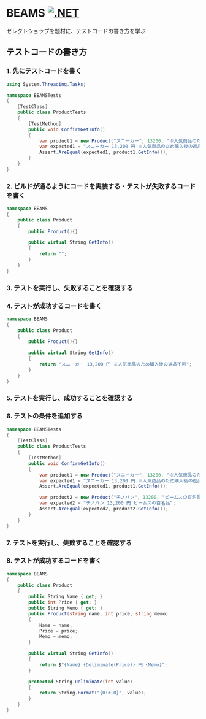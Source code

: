 # BEAMS [![.NET](https://github.com/daichitanaka-proaxia/BEAMS/actions/workflows/dotnet.yml/badge.svg)](https://github.com/daichitanaka-proaxia/BEAMS/actions/workflows/dotnet.yml)

セレクトショップを題材に、テストコードの書き方を学ぶ

## テストコードの書き方
### 1. 先にテストコードを書く

```csharp
using System.Threading.Tasks;

namespace BEAMSTests
{
    [TestClass]
    public class ProductTests
    {
        [TestMethod]
        public void ConfirmGetInfo()
        {
            var product1 = new Product("スニーカー", 13200, "※人気商品のため購入後の返品不可");
            var expected1 = "スニーカー 13,200 円 ※人気商品のため購入後の返品不可";
            Assert.AreEqual(expected1, product1.GetInfo());
        }
    }
}
```

### 2. ビルドが通るようにコードを実装する・テストが失敗するコードを書く
```csharp
namespace BEAMS
{
    public class Product
    {
        public Product(){}

        public virtual String GetInfo()
        {
            return "";
        }
    }
}

```

### 3. テストを実行し、失敗することを確認する


### 4. テストが成功するコードを書く
```csharp
namespace BEAMS
{
    public class Product
    {
        public Product(){}

        public virtual String GetInfo()
        {
            return "スニーカー 13,200 円 ※人気商品のため購入後の返品不可";
        }
    }
}

```


### 5. テストを実行し、成功することを確認する


### 6. テストの条件を追加する
```csharp
namespace BEAMSTests
{
    [TestClass]
    public class ProductTests
    {
        [TestMethod]
        public void ConfirmGetInfo()
        {
            var product1 = new Product("スニーカー", 13200, "※人気商品のため購入後の返品不可");
            var expected1 = "スニーカー 13,200 円 ※人気商品のため購入後の返品不可";
            Assert.AreEqual(expected1, product1.GetInfo());

            var product2 = new Product("チノパン", 13200, "ビームスの百名品");
            var expected2 = "チノパン 13,200 円 ビームスの百名品";
            Assert.AreEqual(expected2, product2.GetInfo());
        }
    }
}
```

### 7. テストを実行し、失敗することを確認する

### 8. テストが成功するコードを書く
```csharp
namespace BEAMS
{
    public class Product
    {
        public String Name { get; }
        public int Price { get; }
        public String Memo { get; }
        public Product(string name, int price, string memo)
        {
            Name = name;
            Price = price;
            Memo = memo;
        }

        public virtual String GetInfo()
        {
            return $"{Name} {Deliminate(Price)} 円 {Memo}";
        }

        protected String Deliminate(int value)
        {
            return String.Format("{0:#,0}", value);
        }
    }
}
```